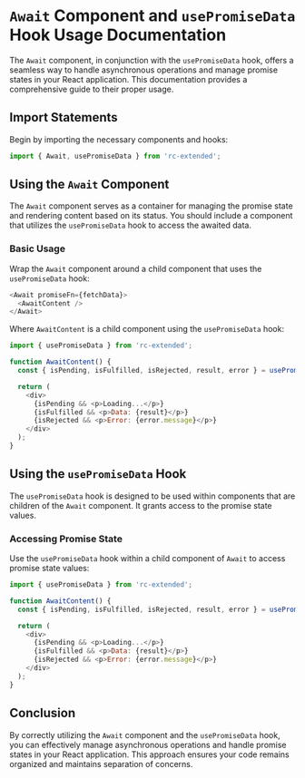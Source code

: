 # `Await` Component and `usePromiseData` Hook Usage Documentation

The `Await` component, in conjunction with the `usePromiseData` hook, offers a seamless way to handle asynchronous operations and manage promise states in your React application. This documentation provides a comprehensive guide to their proper usage.

## Import Statements

Begin by importing the necessary components and hooks:

```javascript
import { Await, usePromiseData } from 'rc-extended';
```

## Using the `Await` Component

The `Await` component serves as a container for managing the promise state and rendering content based on its status. You should include a component that utilizes the `usePromiseData` hook to access the awaited data.

### Basic Usage

Wrap the `Await` component around a child component that uses the `usePromiseData` hook:

```javascript
<Await promiseFn={fetchData}>
  <AwaitContent />
</Await>
```

Where `AwaitContent` is a child component using the `usePromiseData` hook:

```javascript
import { usePromiseData } from 'rc-extended';

function AwaitContent() {
  const { isPending, isFulfilled, isRejected, result, error } = usePromiseData();

  return (
    <div>
      {isPending && <p>Loading...</p>}
      {isFulfilled && <p>Data: {result}</p>}
      {isRejected && <p>Error: {error.message}</p>}
    </div>
  );
}
```

## Using the `usePromiseData` Hook

The `usePromiseData` hook is designed to be used within components that are children of the `Await` component. It grants access to the promise state values.

### Accessing Promise State

Use the `usePromiseData` hook within a child component of `Await` to access promise state values:

```javascript
import { usePromiseData } from 'rc-extended';

function AwaitContent() {
  const { isPending, isFulfilled, isRejected, result, error } = usePromiseData();

  return (
    <div>
      {isPending && <p>Loading...</p>}
      {isFulfilled && <p>Data: {result}</p>}
      {isRejected && <p>Error: {error.message}</p>}
    </div>
  );
}
```

## Conclusion

By correctly utilizing the `Await` component and the `usePromiseData` hook, you can effectively manage asynchronous operations and handle promise states in your React application. This approach ensures your code remains organized and maintains separation of concerns.